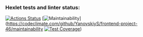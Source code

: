 ### Hexlet tests and linter status:
[![Actions Status](https://github.com/YanovskiyS/frontend-project-46/workflows/hexlet-check/badge.svg)](https://github.com/YanovskiyS/frontend-project-46/actions)
[![Maintainability](https://api.codeclimate.com/v1/badges/74dce332cbd6fc9f5990/maintainability)](https://codeclimate.com/github/YanovskiyS/frontend-project-46/maintainability
[![Test Coverage](https://api.codeclimate.com/v1/badges/74dce332cbd6fc9f5990/test_coverage)](https://codeclimate.com/github/YanovskiyS/frontend-project-46/test_coverage))

